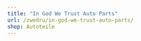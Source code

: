 ```yaml
---
title: "In God We Trust Auto Parts"
url: /zwedru/in-god-we-trust-auto-parts/
shop: Autoteile
---
```

